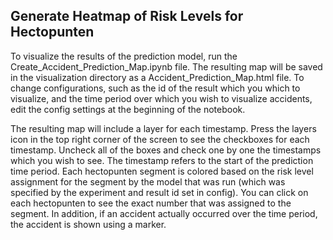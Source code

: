 
## Generate Heatmap of Risk Levels for Hectopunten
To visualize the results of the prediction model, run the Create_Accident_Prediction_Map.ipynb file.
The resulting map will be saved in the visualization directory as a Accident_Prediction_Map.html file. 
To change configurations, such as the id of the result which you which to visualize, and the time period over which you wish to visualize accidents, edit the config settings at the beginning of the notebook.

The resulting map will include a layer for each timestamp.  Press the layers icon in the top right corner of the screen to see the checkboxes for each timestamp.  Uncheck all of the boxes and check one by one the timestamps which you wish to see.  The timestamp refers to the start of the prediction time period. Each hectopunten segment is colored based on the risk level assignment for the segment by the model that was run (which was specified by the experiment and result id set in config).  You can click on each hectopunten to see the exact number that was assigned to the segment.  In addition, if an accident actually occurred over the time period, the accident is shown using a marker. 
